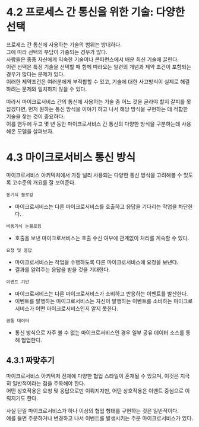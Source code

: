 # 4.2 프로세스 간 통신을 위한 기술: 다양한 선택

프로세스 간 통신에 사용하는 기술의 범위는 방대하다.  
그에 따라 선택의 부담이 가중되는 경우가 많다.  
사람들은 종종 자신에게 익숙한 기술이나 콘퍼런스에서 배운 최신 기술에 끌린다.  
이런 선택은 특정 기술을 선택할 때 함께 따라오는 일련의 개념과 제약 조건이 포함되는 경우가 많다는 문제가 있다.  
이러한 제약조건은 여러분에게 부적합할 수 있고, 기술에 대한 사고방식이 실제로 해결하려는 문제와 일치하지 않을 수 있다.  

따라서 마이크로서비스 간의 통신에 사용하는 기술 중 어느 것을 골라야 할지 갈피를 못잡겠다면, 먼저 원하는 통신 방식을 이야기 하고 나서 해당 방식을 구현하는 데 적합한 기술을 찾는 것이 중요하다.  
이를 염두에 두고 몇 년 동안 마이크로서비스 간 통신의 다양한 방식을 구분하는데 사용해온 모델을 살펴보자.  


# 4.3 마이크로서비스 통신 방식

마이크로서비스 아키텍처에서 가장 널리 사용되는 다양한 통신 방식을 고려해볼 수 있도록 고수준의 개요를 잘 보여준다.  

`동기식 블로킹`  
- 마이크로서비스는 다른 마이크로서비스를 호출하고 응답을 기다리는 작업을 차단한다.  

`비동기식 논블로킹`
- 호출을 보낸 마이크로서비스는 호출 수신 여부에 관계없이 처리를 계속할 수 있다.  

`요청 및 응답`
- 마이크로서비스는 작업을 수행하도록 다른 마이크로서비스에 요청을 보낸다.  
- 결과를 알려주는 응답을 받을 것을 기대한다.  

`이벤트 기반`
- 마이크로서비스는 다른 마이크로서비스가 소비하고 반응하는 이벤트를 발산한다.  
- 이벤트를 발행하는 마이크로서비스는 자신이 발행하는 이벤트를 소비하는 마이크로서비스가 어떤 마이크로서비스인지 알지 못한다. 

`공통 데이터`
- 통신 방식으로 자주 볼 수 없는 마이크로서비스인 경우 일부 공유 데이터 소스를 통해 협업한다.  


## 4.3.1 짜맞추기

마이크로서비스 아키텍처 전체에 다양한 협업 스타일이 혼재될 수 있으며, 이것은 지극히 일반적이라는 점을 주목해야 한다.  
어떤 상호작용은 요청 및 응답으로만 이뤄지지만, 어떤 상호작용은 이벤트 중심으로 이뤄지기도 한다.  

사실 단일 마이크로서비스가 하나 이상의 협업 형태를 구현하는 것은 일반적이다.  
예를 들면 주문하거나 변경하고 나서 이벤트를 발생시키는 주문 마이크로서비스가 있다.  



